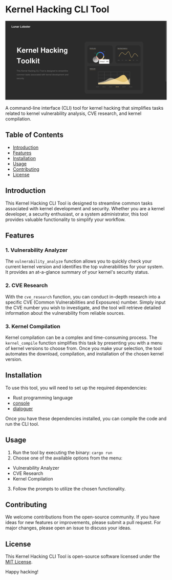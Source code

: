 # Kernel Hacking CLI Tool

![Kernel Hacking CLI Tool ](website.png)

A command-line interface (CLI) tool for kernel hacking that simplifies tasks related to kernel vulnerability analysis, CVE research, and kernel compilation.

## Table of Contents
- [Introduction](#introduction)
- [Features](#features)
- [Installation](#installation)
- [Usage](#usage)
- [Contributing](#contributing)
- [License](#license)

## Introduction

This Kernel Hacking CLI Tool is designed to streamline common tasks associated with kernel development and security. Whether you are a kernel developer, a security enthusiast, or a system administrator, this tool provides valuable functionality to simplify your workflow.

## Features

### 1. Vulnerability Analyzer

The `vulnerability_analyze` function allows you to quickly check your current kernel version and identifies the top vulnerabilities for your system. It provides an at-a-glance summary of your kernel's security status.

### 2. CVE Research

With the `cve_research` function, you can conduct in-depth research into a specific CVE (Common Vulnerabilities and Exposures) number. Simply input the CVE number you wish to investigate, and the tool will retrieve detailed information about the vulnerability from reliable sources.

### 3. Kernel Compilation

Kernel compilation can be a complex and time-consuming process. The `kernel_compile` function simplifies this task by presenting you with a menu of kernel versions to choose from. Once you make your selection, the tool automates the download, compilation, and installation of the chosen kernel version.

## Installation

To use this tool, you will need to set up the required dependencies:

- Rust programming language
- [console](https://crates.io/crates/console)
- [dialoguer](https://crates.io/crates/dialoguer)

Once you have these dependencies installed, you can compile the code and run the CLI tool.

## Usage

1. Run the tool by executing the binary:
`cargo run`
2. Choose one of the available options from the menu:
- Vulnerability Analyzer
- CVE Research
- Kernel Compilation

3. Follow the prompts to utilize the chosen functionality.

## Contributing

We welcome contributions from the open-source community. If you have ideas for new features or improvements, please submit a pull request. For major changes, please open an issue to discuss your ideas.

## License

This Kernel Hacking CLI Tool is open-source software licensed under the [MIT License](LICENSE).

Happy hacking!


